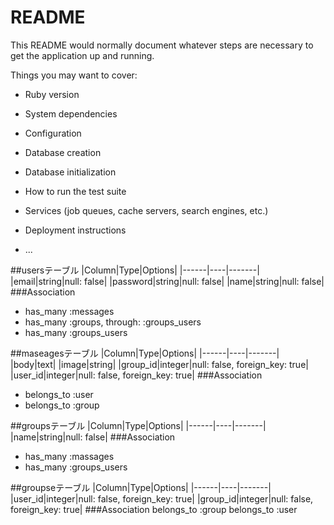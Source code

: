 # README

This README would normally document whatever steps are necessary to get the
application up and running.

Things you may want to cover:

* Ruby version

* System dependencies

* Configuration

* Database creation

* Database initialization

* How to run the test suite

* Services (job queues, cache servers, search engines, etc.)

* Deployment instructions

* ...


##usersテーブル
|Column|Type|Options|
|------|----|-------|
|email|string|null: false|
|password|string|null: false|
|name|string|null: false|
###Association
- has_many :messages
- has_many :groups, through: :groups_users
- has_many :groups_users



##maseagesテーブル
|Column|Type|Options|
|------|----|-------|
|body|text|
|image|string|
|group_id|integer|null: false, foreign_key: true|
|user_id|integer|null: false, foreign_key: true|
###Association
- belongs_to :user
- belongs_to :group



##groupsテーブル
|Column|Type|Options|
|------|----|-------|
|name|string|null: false|
###Association
- has_many :massages
- has_many :groups_users



##groupseテーブル
|Column|Type|Options|
|------|----|-------|
|user_id|integer|null: false, foreign_key: true|
|group_id|integer|null: false, foreign_key: true|
###Association
belongs_to :group
belongs_to :user





